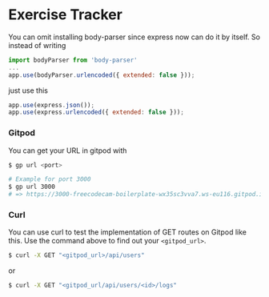 # Exercise Tracker

You can omit installing body-parser since express now can do it by itself.
So instead of writing
```js
import bodyParser from 'body-parser'
...
app.use(bodyParser.urlencoded({ extended: false }));
```

just use this
```js
app.use(express.json());
app.use(express.urlencoded({ extended: false }));
```

### Gitpod
You can get your URL in gitpod with
```bash
$ gp url <port>

# Example for port 3000
$ gp url 3000
# => https://3000-freecodecam-boilerplate-wx35sc3vva7.ws-eu116.gitpod.io
```

### Curl
You can use curl to test the implementation of GET routes on Gitpod like this.
Use the command above to find out your `<gitpod_url>`.

```bash
$ curl -X GET "<gitpod_url>/api/users"
```

or

```bash
$ curl -X GET "<gitpod_url/api/users/<id>/logs"
```
